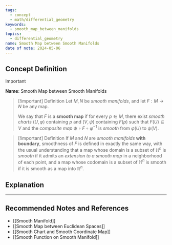 ```yaml
---
tags:
  - concept
  - math/differential_geometry
keywords:
  - smooth_map_between_manifolds
topics:
  - differential_geometry
name: Smooth Map between Smooth Manifolds
date of note: 2024-05-06
---
```


## Concept Definition

>[!important]
>**Name**: Smooth Map between Smooth Manifolds

>[!important] Definition
>Let $M, N$ be *smooth manifolds*, and let $F: M \rightarrow N$ be any map. 
>
>We say that $F$ is a **smooth map** if for every $p \in M$, there exist *smooth charts* $(U, \varphi)$ containing $p$ and $(V, \psi)$ containing $F(p)$ such that $F(U) \subseteq V$ and the *composite map* $\psi \circ F \circ \varphi^{-1}$ is *smooth* from $\varphi(U)$ to $\psi(V)$. 


>[!important] Definition
>If $M$ and $N$ are *smooth manifolds* **with boundary**, smoothness of $F$ is defined in exactly the same way, with the usual understanding that a map whose domain is a subset of $\mathbb{H}^n$ is *smooth* if it admits an *extension to a smooth map* in a neighborhood of each point, and a map whose codomain is a subset of $\mathbb{H}^n$ is smooth if it is smooth as a map into $\mathbb{R}^n$.




## Explanation





-----------
##  Recommended Notes and References

- [[Smooth Manifold]]
- [[Smooth Map between Euclidean Spaces]]
- [[Smooth Chart and Smooth Coordinate Map]]
- [[Smooth Function on Smooth Manifold]]